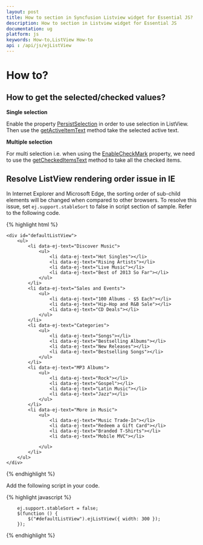 ```yaml
---
layout: post
title: How to section in Syncfusion Listview widget for Essential JS? 
description: How to section in Listview widget for Essential JS
documentation: ug
platform: js
keywords: How-to,ListView How-to
api : /api/js/ejListView
---
```


# How to?

## How to get the selected/checked values?

**Single selection**


Enable the property [PersistSelection](https://help.syncfusion.com/api/js/ejlistview#members:persistselection) in order to use selection in ListView. Then use the [getActiveItemText](https://help.syncfusion.com/api/js/ejlistview#methods:getactiveitemtext) method take the selected active text.

**Multiple selection**

For multi selection i.e. when using the [EnableCheckMark](https://help.syncfusion.com/api/js/ejlistview#members:enablecheckmark) property, we need to use the [getCheckedItemsText](https://help.syncfusion.com/api/js/ejlistview#methods:getcheckeditemstext) method to take all the checked items.

## Resolve ListView rendering order issue in IE
 
In Internet Explorer and Microsoft Edge, the sorting order of sub-child elements will be changed when compared to other browsers. To resolve this issue, set `ej.support.stableSort` to false in script section of sample. Refer to the following code.
 
{% highlight html %}

    <div id="defaultListView">
        <ul>
            <li data-ej-text="Discover Music">
                <ul>
                    <li data-ej-text="Hot Singles"></li>
                    <li data-ej-text="Rising Artists"></li>
                    <li data-ej-text="Live Music"></li>
                    <li data-ej-text="Best of 2013 So Far"></li>
                </ul>
            </li>
            <li data-ej-text="Sales and Events">
                <ul>
                    <li data-ej-text="100 Albums - $5 Each"></li>
                    <li data-ej-text="Hip-Hop and R&B Sale"></li>
                    <li data-ej-text="CD Deals"></li>
                </ul>
            </li>
            <li data-ej-text="Categories">
                <ul>
                    <li data-ej-text="Songs"></li>
                    <li data-ej-text="Bestselling Albums"></li>
                    <li data-ej-text="New Releases"></li>
                    <li data-ej-text="Bestselling Songs"></li>
                </ul>
            </li>
            <li data-ej-text="MP3 Albums">
                <ul>
                    <li data-ej-text="Rock"></li>
                    <li data-ej-text="Gospel"></li>
                    <li data-ej-text="Latin Music"></li>
                    <li data-ej-text="Jazz"></li>
                </ul>
            </li>
            <li data-ej-text="More in Music">
                <ul>
                    <li data-ej-text="Music Trade-In"></li>
                    <li data-ej-text="Redeem a Gift Card"></li>
                    <li data-ej-text="Branded T-Shirts"></li>
                    <li data-ej-text="Mobile MVC"></li>

                </ul>
            </li>
        </ul>
    </div>
    
{% endhighlight %}

Add the following script in your code.
    
{% highlight javascript %}

        ej.support.stableSort = false;
        $(function () {
            $("#defaultListView").ejListView({ width: 300 });
        });

{% endhighlight %}


